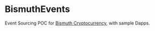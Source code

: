 # BismuthEvents
Event Sourcing POC for [Bismuth Cryptocurrency](https://github.com/hclivess/Bismuth), with sample Dapps.
